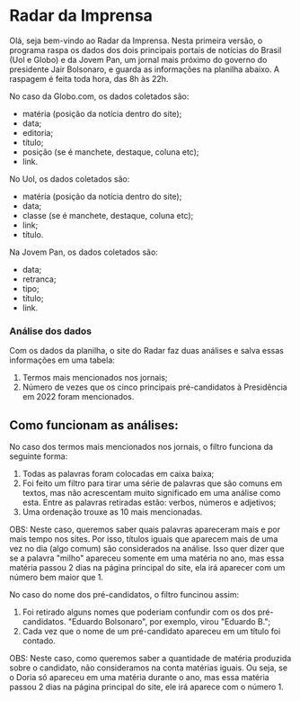 # Radar da Imprensa
Olá, seja bem-vindo ao Radar da Imprensa. Nesta primeira versão, o programa raspa os dados dos dois principais portais de notícias do Brasil (Uol e Globo) e da Jovem Pan, um jornal mais próximo do governo do presidente Jair Bolsonaro, e guarda as informações na planilha abaixo. A raspagem é feita toda hora, das 8h às 22h.

No caso da Globo.com, os dados coletados são: 
- matéria (posição da notícia dentro do site);
- data;
- editoria;
- título;
- posição (se é manchete, destaque, coluna etc);
- link.

No Uol, os dados coletados são:
- matéria (posição da notícia dentro do site);
- data;
- classe (se é manchete, destaque, coluna etc);
- link;
- título.

Na Jovem Pan, os dados coletados são:
- data;
- retranca;
- tipo;
- título;
- link.

### Análise dos dados
Com os dados da planilha, o site do Radar faz duas análises e salva essas informações em uma tabela:
1. Termos mais mencionados nos jornais;
2. Número de vezes que os cinco principais pré-candidatos à Presidência em 2022 foram mencionados.


## Como funcionam as análises:
No caso dos termos mais mencionados nos jornais, o filtro funciona da seguinte forma:
1. Todas as palavras foram colocadas em caixa baixa;
2. Foi feito um filtro para tirar uma série de palavras que são comuns em textos, mas não acrescentam muito significado em uma análise como esta. Entre as palavras retiradas estão: verbos, números e adjetivos;
3. Uma ordenação trouxe as 10 mais mencionadas.

OBS: Neste caso, queremos saber quais palavras apareceram mais e por mais tempo nos sites. Por isso, títulos iguais que aparecem mais de uma vez no dia (algo comum) são considerados na análise. Isso quer dizer que se a palavra "milho" apareceu somente em uma matéria no ano, mas essa matéria passou 2 dias na página principal do site, ela irá aparecer com um número bem maior que 1.


No caso do nome dos pré-candidatos, o filtro funcinou assim:
1. Foi retirado alguns nomes que poderiam confundir com os dos pré-candidatos. "Eduardo Bolsonaro", por exemplo, virou "Eduardo B.";
2. Cada vez que o nome de um pré-candidato apareceu em um título foi contado.

OBS: Neste caso, como queremos saber a quantidade de matéria produzida sobre o candidato, não consideramos na conta matérias iguais. Ou seja, se o Doria só apareceu em uma matéria durante o ano, mas essa matéria passou 2 dias na página principal do site, ele irá aparece com o número 1.
